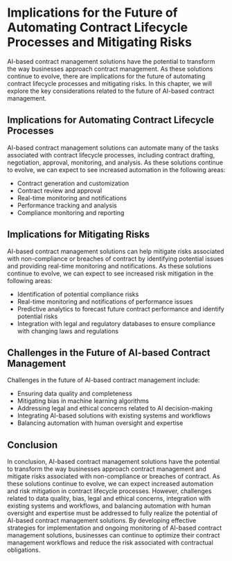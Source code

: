 Implications for the Future of Automating Contract Lifecycle Processes and Mitigating Risks
======================================================================================================================================

AI-based contract management solutions have the potential to transform the way businesses approach contract management. As these solutions continue to evolve, there are implications for the future of automating contract lifecycle processes and mitigating risks. In this chapter, we will explore the key considerations related to the future of AI-based contract management.

Implications for Automating Contract Lifecycle Processes
--------------------------------------------------------

AI-based contract management solutions can automate many of the tasks associated with contract lifecycle processes, including contract drafting, negotiation, approval, monitoring, and analysis. As these solutions continue to evolve, we can expect to see increased automation in the following areas:

* Contract generation and customization
* Contract review and approval
* Real-time monitoring and notifications
* Performance tracking and analysis
* Compliance monitoring and reporting

Implications for Mitigating Risks
---------------------------------

AI-based contract management solutions can help mitigate risks associated with non-compliance or breaches of contract by identifying potential issues and providing real-time monitoring and notifications. As these solutions continue to evolve, we can expect to see increased risk mitigation in the following areas:

* Identification of potential compliance risks
* Real-time monitoring and notifications of performance issues
* Predictive analytics to forecast future contract performance and identify potential risks
* Integration with legal and regulatory databases to ensure compliance with changing laws and regulations

Challenges in the Future of AI-based Contract Management
--------------------------------------------------------

Challenges in the future of AI-based contract management include:

* Ensuring data quality and completeness
* Mitigating bias in machine learning algorithms
* Addressing legal and ethical concerns related to AI decision-making
* Integrating AI-based solutions with existing systems and workflows
* Balancing automation with human oversight and expertise

Conclusion
----------

In conclusion, AI-based contract management solutions have the potential to transform the way businesses approach contract management and mitigate risks associated with non-compliance or breaches of contract. As these solutions continue to evolve, we can expect increased automation and risk mitigation in contract lifecycle processes. However, challenges related to data quality, bias, legal and ethical concerns, integration with existing systems and workflows, and balancing automation with human oversight and expertise must be addressed to fully realize the potential of AI-based contract management solutions. By developing effective strategies for implementation and ongoing monitoring of AI-based contract management solutions, businesses can continue to optimize their contract management workflows and reduce the risk associated with contractual obligations.
